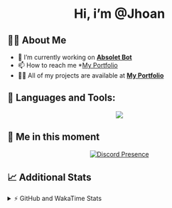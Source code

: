 <h1 align="center">Hi, i’m @Jhoan</h1>

## 🙋‍♂️ About Me

- 🔭 I’m currently working on **[Absolet Bot](https://strider.cloud)**
- 📫 How to reach me *[My Portfolio](https://jhoan.me/contact)
- 👨‍💻 All of my projects are available at **[My Portfolio](https://jhoan.me)**

## 🚀 Languages and Tools:
<p align="center">
  <a href="https://skillicons.dev">
    <img src="https://skillicons.dev/icons?i=js,ts,html,css,bootstrap,nodejs,express,vscode,neovim,vim,atom,cloudflare,git,github,discord,bots,linux,mongodb,nginx,redis,wordpress,heroku&perline=11" />
  </a>
</p>
  
## 👤 Me in this moment
<p align="center">
    <a href="https://discord.com/users/612460795124776960" target="_blank" rel="nofollow">
        <img src="https://lanyard-profile-readme.vercel.app/api/612460795124776960?idleMessage=Probably%20coding%20Absolet..." alt="Discord Presence" align="center">
    </a>
</p>

## 📈 Additional Stats
<details>
    <summary>⚡ GitHub and WakaTime Stats</summary>
    <br/>

<!--START_SECTION:waka-->
![Code Time](http://img.shields.io/badge/Code%20Time-468%20hrs%2050%20mins-blue)

**🐱 My GitHub Data** 

> 🏆 958 Contributions in the Year 2022
 > 
> 📦 168.4 kB Used in GitHub's Storage 
 > 
> 💼 Opted to Hire
 > 
> 📜 4 Public Repositories 
 > 
> 🔑 35 Private Repositories  
 > 
**I'm an Early 🐤** 

```text
🌞 Morning    87 commits     ███░░░░░░░░░░░░░░░░░░░░░░   11.77% 
🌆 Daytime    325 commits    ███████████░░░░░░░░░░░░░░   43.98% 
🌃 Evening    297 commits    ██████████░░░░░░░░░░░░░░░   40.19% 
🌙 Night      30 commits     █░░░░░░░░░░░░░░░░░░░░░░░░   4.06%

```
📅 **I'm Most Productive on Saturday** 

```text
Monday       115 commits    ████░░░░░░░░░░░░░░░░░░░░░   15.56% 
Tuesday      126 commits    ████░░░░░░░░░░░░░░░░░░░░░   17.05% 
Wednesday    131 commits    ████░░░░░░░░░░░░░░░░░░░░░   17.73% 
Thursday     74 commits     ██░░░░░░░░░░░░░░░░░░░░░░░   10.01% 
Friday       83 commits     ██░░░░░░░░░░░░░░░░░░░░░░░   11.23% 
Saturday     143 commits    ████░░░░░░░░░░░░░░░░░░░░░   19.35% 
Sunday       67 commits     ██░░░░░░░░░░░░░░░░░░░░░░░   9.07%

```


📊 **This Week I Spent My Time On** 

```text
⌚︎ Time Zone: America/Bogota

💬 Programming Languages: 
JavaScript               9 hrs 17 mins       ███████████████░░░░░░░░░░   60.05% 
TypeScript               3 hrs 14 mins       █████░░░░░░░░░░░░░░░░░░░░   20.9% 
YAML                     1 hr 13 mins        ██░░░░░░░░░░░░░░░░░░░░░░░   7.97% 
EJS                      41 mins             █░░░░░░░░░░░░░░░░░░░░░░░░   4.46% 
JSON                     31 mins             ░░░░░░░░░░░░░░░░░░░░░░░░░   3.43%

🔥 Editors: 
VS Code                  15 hrs 28 mins      █████████████████████████   100.0%

🐱‍💻 Projects: 
Absolet-Bot              11 hrs 14 mins      ██████████████████░░░░░░░   72.71% 
absolet-ts               1 hr 38 mins        ██░░░░░░░░░░░░░░░░░░░░░░░   10.63% 
bloom-security           1 hr 8 mins         █░░░░░░░░░░░░░░░░░░░░░░░░   7.39% 
Strider-System           41 mins             █░░░░░░░░░░░░░░░░░░░░░░░░   4.49% 
ddos_script              22 mins             ░░░░░░░░░░░░░░░░░░░░░░░░░   2.47%

💻 Operating System: 
Linux                    15 hrs 28 mins      █████████████████████████   100.0%

```

**I Mostly Code in JavaScript** 

```text
JavaScript               16 repos            ████████████████░░░░░░░░░   64.0% 
Java                     3 repos             ███░░░░░░░░░░░░░░░░░░░░░░   12.0% 
TypeScript               2 repos             ██░░░░░░░░░░░░░░░░░░░░░░░   8.0% 
Shell                    1 repo              █░░░░░░░░░░░░░░░░░░░░░░░░   4.0% 
CSS                      1 repo              █░░░░░░░░░░░░░░░░░░░░░░░░   4.0%

```



 Last Updated on 28/10/2022 07:14:15 UTC
<!--END_SECTION:waka-->
</details>
